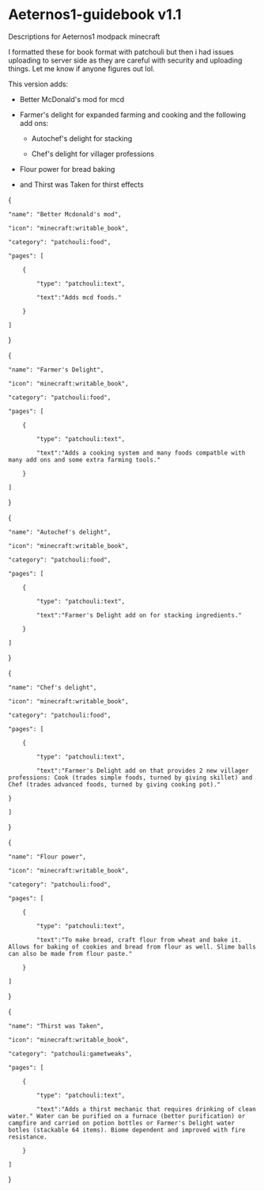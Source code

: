 # Aeternos1-guidebook v1.1
Descriptions for Aeternos1 modpack minecraft

I formatted these for book format with patchouli but then i had issues uploading to server side as they are careful with security and uploading things. Let me know if anyone figures out lol. 

This version adds:

- Better McDonald's mod for mcd

- Farmer's delight for expanded farming and cooking and the following add ons:

  - Autochef's delight for stacking

  - Chef's delight for villager professions

- Flour power for bread baking

- and Thirst was Taken for thirst effects



{ 

    "name": "Better Mcdonald's mod", 

    "icon": "minecraft:writable_book", 

    "category": "patchouli:food", 

    "pages": [ 

        { 

            "type": "patchouli:text", 

            "text":"Adds mcd foods." 

        } 

    ] 

} 



{ 

    "name": "Farmer's Delight", 

    "icon": "minecraft:writable_book", 

    "category": "patchouli:food", 

    "pages": [ 

        { 

            "type": "patchouli:text", 

            "text":"Adds a cooking system and many foods compatble with many add ons and some extra farming tools." 

        } 

    ] 

} 



{ 

    "name": "Autochef's delight", 

    "icon": "minecraft:writable_book", 

    "category": "patchouli:food", 

    "pages": [ 

        { 

            "type": "patchouli:text", 

            "text":"Farmer's Delight add on for stacking ingredients." 

        } 

    ] 

} 



{ 

    "name": "Chef's delight", 

    "icon": "minecraft:writable_book", 

    "category": "patchouli:food", 

    "pages": [ 

        { 

            "type": "patchouli:text", 

            "text":"Farmer's Delight add on that provides 2 new villager professions: Cook (trades simple foods, turned by giving skillet) and Chef (trades advanced foods, turned by giving cooking pot)." 

    } 

    ] 

} 



{ 

    "name": "Flour power", 

    "icon": "minecraft:writable_book", 

    "category": "patchouli:food", 

    "pages": [ 

        { 

            "type": "patchouli:text", 

            "text":"To make bread, craft flour from wheat and bake it. Allows for baking of cookies and bread from flour as well. Slime balls can also be made from flour paste." 

        } 

    ] 

} 


{ 

    "name": "Thirst was Taken", 

    "icon": "minecraft:writable_book", 

    "category": "patchouli:gametweaks", 

    "pages": [ 

        { 

            "type": "patchouli:text", 

            "text":"Adds a thirst mechanic that requires drinking of clean water." Water can be purified on a furnace (better purification) or campfire and carried on potion bottles or Farmer's Delight water botles (stackable 64 items). Biome dependent and improved with fire resistance.

        } 

    ] 

} 



    
